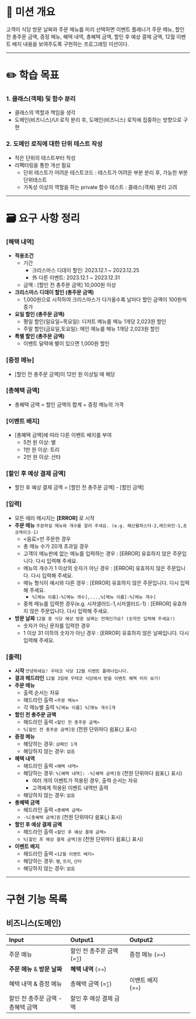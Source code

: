 # 📌 미션 개요
고객이 식당 방문 날짜와 주문 메뉴를 미리 선택하면 이벤트 플래너가 주문 메뉴, 할인 전 총주문 금액, 증정 메뉴, 혜택 내역, 총혜택 금액, 할인 후 예상 결제 금액, 12월 이벤트 배지 내용을 보여주도록 구현하는 프로그래밍 미션이다.

---
# ✏️ 학습 목표
### 1. 클래스(객체) 및 함수 분리
- 클래스의 역할과 책임을 생각
- 도메인(비즈니스)/UI 로직 분리 후, 도메인(비즈니스) 로직에 집중하는 방향으로 구현
### 2. 도메인 로직에 대한 단위 테스트 작성
- 작은 단위의 테스트부터 작성
- 리팩터링을 통한 개선 필요
  - 단위 테스트가 어려운 테스트코드 : 테스트가 어려운 부분 분리 후, 가능한 부분 단위테스트
  - 가독성 이상의 역할을 하는 private 함수 테스트 : 클래스(객체) 분리 고려

---
# 🗃️ 요구 사항 정리
### [혜택 내역]
- **적용조건**
  - 기간
    - 크리스마스 디데이 할인: 2023.12.1 ~ 2023.12.25
    - 外 다른 이벤트: 2023.12.1 ~ 2023.12.31
  - 금액 : [할인 전 총주문 금액] 10,000원 이상
- **크리스마스 디데이 할인 (총주문 금액)**
  - 1,000원으로 시작하여 크리스마스가 다가올수록 날마다 할인 금액이 100원씩 증가
- **요일 할인 (총주문 금액)**
  - 평일 할인(일요일~목요일): 디저트 메뉴를 메뉴 1개당 2,023원 할인
  - 주말 할인(금요일,토요일): 메인 메뉴를 메뉴 1개당 2,023원 할인
- **특별 할인 (총주문 금액)**
  - 이벤트 달력에 별이 있으면 1,000원 할인

### [증정 메뉴]
- [할인 전 총주문 금액]이 12만 원 이상일 때 해당

### [총혜택 금액]
- 총혜택 금액 = 할인 금액의 합계 + 증정 메뉴의 가격

### [이벤트 배지]
- [총혜택 금액]에 따라 다른 이벤트 배지를 부여
  - 5천 원 이상: 별
  - 1만 원 이상: 트리
  - 2만 원 이상: 산타

### [할인 후 예상 결제 금액]
- 할인 후 예상 결제 금액 = [할인 전 총주문 금액] - [할인 금액]

### [입력] 
- 모든 에러 메시지는 **[ERROR]** 로 시작
- **주문 메뉴** `주문하실 메뉴와 개수를 알려 주세요. (e.g. 해산물파스타-2,레드와인-1,초코케이크-1)`
  - <음료>만 주문한 경우
  - 총 메뉴 수가 20개 초과일 경우
  - 고객이 메뉴판에 없는 메뉴를 입력하는 경우 : [ERROR] 유효하지 않은 주문입니다. 다시 입력해 주세요.
  - 메뉴의 개수가 1 이상의 숫자가 아닌 경우 : [ERROR] 유효하지 않은 주문입니다. 다시 입력해 주세요.
  - 메뉴 형식이 예시와 다른 경우 : [ERROR] 유효하지 않은 주문입니다. 다시 입력해 주세요.
    - `%[메뉴 이름]-%[메뉴 개수],...,%[메뉴 이름]-%[메뉴 개수]`
  - 중복 메뉴를 입력한 경우(e.g. 시저샐러드-1,시저샐러드-1) : [ERROR] 유효하지 않은 주문입니다. 다시 입력해 주세요.
- **방문 날짜** `12월 중 식당 예상 방문 날짜는 언제인가요? (숫자만 입력해 주세요!)`
  - 숫자가 아닌 문자를 입력한 경우
  - 1 이상 31 이하의 숫자가 아닌 경우 : [ERROR] 유효하지 않은 날짜입니다. 다시 입력해 주세요.
### [출력]
- **시작** `안녕하세요! 우테코 식당 12월 이벤트 플래너입니다.`
- **결과 헤드라인** `12월 3일에 우테코 식당에서 받을 이벤트 혜택 미리 보기!`
- **주문 메뉴**
  - 출력 순서는 자유
  - 헤드라인 출력 `<주문 메뉴>`
  - 각 메뉴별 출력 `%[메뉴 이름] %[메뉴 개수]개`
- **할인 전 총주문 금액**
  - 헤드라인 출력 `<할인 전 총주문 금액>`
  - `%[할인 전 총주문 금액]원` (천원 단위마다 쉼표(,) 표시)
- **증정 메뉴**
  - 해당하는 경우: `샴페인 1개`
  - 해당하지 않는 경우: `없음`
- **혜택 내역**
  - 헤드라인 출력 `<혜택 내역>`
  - 해당하는 경우: `%[혜택 내역]: -%[혜택 금액]원` (천원 단위마다 쉼표(,) 표시)
    - 여러 개의 이벤트가 적용된 경우, 출력 순서는 자유
    - 고객에게 적용된 이벤트 내역만 출력
  - 해당하지 않는 경우: `없음`
- **총혜택 금액**
  - 헤드라인 출력 `<총혜택 금액>`
  - `-%[총혜택 금액]원` (천원 단위마다 쉼표(,) 표시)
- **할인 후 예상 결제 금액**
  - 헤드라인 출력 `<할인 후 예상 결제 금액>`
  - `%[할인 후 예상 결제 금액]원` (천원 단위마다 쉼표(,) 표시)
- **이벤트 배지**
  - 헤드라인 출력 `<12월 이벤트 배지>`
  - 해당하는 경우: `별`, `트리`, `산타`
  - 해당하지 않는 경우: `없음`
---
# 구현 기능 목록
## 비즈니스(도메인)
|Input|Output1|Output2|
|:---|:---|:---|
|주문 메뉴|할인 전 총주문 금액 (=`∑`)&nbsp;&nbsp;&nbsp;&nbsp;&nbsp;&nbsp;&nbsp;&nbsp;|증정 메뉴 (=`∝`)|
|**주문 메뉴** & **방문 날짜**|**혜택 내역** (=`∝`)||
|혜택 내역 & 증정 메뉴|총혜택 금액 (=`∑`)|이벤트 배지 (=`∝`)&nbsp;&nbsp;&nbsp;&nbsp;&nbsp;&nbsp;&nbsp;&nbsp;&nbsp;&nbsp;&nbsp;&nbsp;&nbsp;&nbsp;&nbsp;&nbsp;&nbsp;&nbsp;|
|할인 전 총주문 금액 - 총혜택 금액|할인 후 예상 결제 금액||
